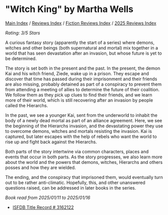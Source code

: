 # "Witch King" by Martha Wells

[Main Index](../../../README.md) / [Reviews Index](../../README.md) / [Fiction Reviews Index](../README.md) / [2025 Reviews Index](README.md)

*Rating: 3/5 Stars*

A curious fantasy story (apparently the start of a series) where demons, witches and other beings (both supernatural and mortal) mix together in a world that has seen devastation after an invasion, but whose future is yet to be determined.

The story is set both in the present and the past. In the present, the demon Kai and his witch friend, Ziede, wake up in a prison. They escape and discover that time has passed during their imprisonment and their friends are also missing, probably detained as part of a conspiracy to prevent them from attending a meeting of allies to determine the future of their coalition. We follow them as they pick up clues to find their friends, and we learn more of their world, which is still recovering after an invasion by people called the Hierarchs.

In the past, we see a younger Kai, sent from the underworld to inhabit the body of a newly dead mortal as part of an alliance agreement. Here, we see the beginning of the Hierarchs invasion, and the devastating power they use to overcome demons, witches and mortals resisting the invasion. Kai is captured, but later escapes with the help of rebels who want the world to rise up and fight back against the Hierarchs.

Both parts of the story intertwine via common characters, places and events that occur in both parts. As the story progresses, we also learn more about the world and the powers that demons, witches, Hierarchs and others posses and how they are wielded.

The ending, and the conspiracy that imprisoned them, would eventually turn out to be rather anti-climatic. Hopefully, this, and other unanswered questions raised, can be addressed in later books in the series.

*Book read from 2025/01/11 to 2025/01/16*

- [ISFDB Title Record # 3162122](https://www.isfdb.org/cgi-bin/title.cgi?3162122)
